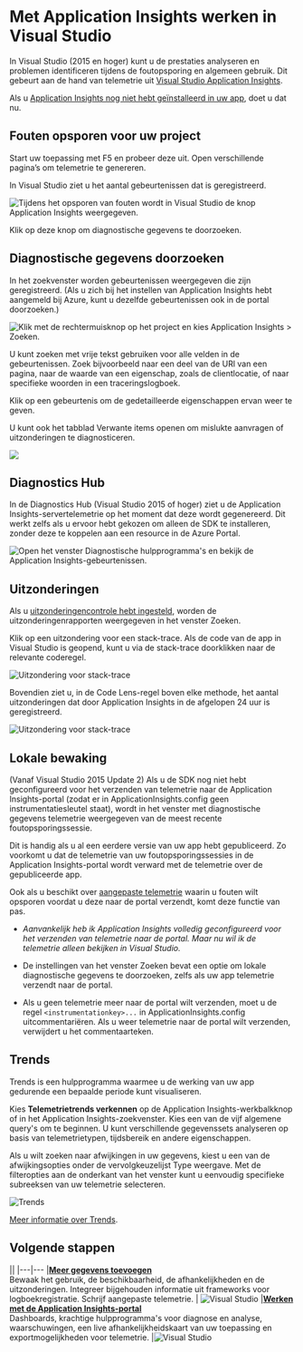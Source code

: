 <properties 
    pageTitle="Met Application Insights werken in Visual Studio" 
    description="Analyse van prestaties en diagnostische gegevens tijdens foutopsporing en algemeen gebruik." 
    services="application-insights" 
    documentationCenter=".net"
    authors="alancameronwills" 
    manager="douge"/>

<tags 
    ms.service="application-insights" 
    ms.workload="tbd" 
    ms.tgt_pltfrm="ibiza" 
    ms.devlang="na" 
    ms.topic="get-started-article" 
    ms.date="06/21/2016" 
    ms.author="awills"/>



# Met Application Insights werken in Visual Studio

In Visual Studio (2015 en hoger) kunt u de prestaties analyseren en problemen identificeren tijdens de foutopsporing en algemeen gebruik. Dit gebeurt aan de hand van telemetrie uit [Visual Studio Application Insights](app-insights-overview.md).

Als u [Application Insights nog niet hebt geïnstalleerd in uw app](app-insights-asp-net.md), doet u dat nu.

## <a name="run"></a> Fouten opsporen voor uw project

Start uw toepassing met F5 en probeer deze uit. Open verschillende pagina’s om telemetrie te genereren.

In Visual Studio ziet u het aantal gebeurtenissen dat is geregistreerd.

![Tijdens het opsporen van fouten wordt in Visual Studio de knop Application Insights weergegeven.](./media/app-insights-visual-studio/appinsights-09eventcount.png)

Klik op deze knop om diagnostische gegevens te doorzoeken. 



## Diagnostische gegevens doorzoeken

In het zoekvenster worden gebeurtenissen weergegeven die zijn geregistreerd. (Als u zich bij het instellen van Application Insights hebt aangemeld bij Azure, kunt u dezelfde gebeurtenissen ook in de portal doorzoeken.)

![Klik met de rechtermuisknop op het project en kies Application Insights > Zoeken.](./media/app-insights-visual-studio/34.png)

U kunt zoeken met vrije tekst gebruiken voor alle velden in de gebeurtenissen. Zoek bijvoorbeeld naar een deel van de URl van een pagina, naar de waarde van een eigenschap, zoals de clientlocatie, of naar specifieke woorden in een traceringslogboek.

Klik op een gebeurtenis om de gedetailleerde eigenschappen ervan weer te geven.

U kunt ook het tabblad Verwante items openen om mislukte aanvragen of uitzonderingen te diagnosticeren.


![](./media/app-insights-visual-studio/41.png)



## Diagnostics Hub

In de Diagnostics Hub (Visual Studio 2015 of hoger) ziet u de Application Insights-servertelemetrie op het moment dat deze wordt gegenereerd. Dit werkt zelfs als u ervoor hebt gekozen om alleen de SDK te installeren, zonder deze te koppelen aan een resource in de Azure Portal.

![Open het venster Diagnostische hulpprogramma's en bekijk de Application Insights-gebeurtenissen.](./media/app-insights-visual-studio/31.png)


## Uitzonderingen

Als u [uitzonderingencontrole hebt ingesteld](app-insights-asp-net-exceptions.md), worden de uitzonderingenrapporten weergegeven in het venster Zoeken. 

Klik op een uitzondering voor een stack-trace. Als de code van de app in Visual Studio is geopend, kunt u via de stack-trace doorklikken naar de relevante coderegel.


![Uitzondering voor stack-trace](./media/app-insights-visual-studio/17.png)

Bovendien ziet u, in de Code Lens-regel boven elke methode, het aantal uitzonderingen dat door Application Insights in de afgelopen 24 uur is geregistreerd.

![Uitzondering voor stack-trace](./media/app-insights-visual-studio/21.png)


## Lokale bewaking



(Vanaf Visual Studio 2015 Update 2) Als u de SDK nog niet hebt geconfigureerd voor het verzenden van telemetrie naar de Application Insights-portal (zodat er in ApplicationInsights.config geen instrumentatiesleutel staat), wordt in het venster met diagnostische gegevens telemetrie weergegeven van de meest recente foutopsporingssessie. 

Dit is handig als u al een eerdere versie van uw app hebt gepubliceerd. Zo voorkomt u dat de telemetrie van uw foutopsporingssessies in de Application Insights-portal wordt verward met de telemetrie over de gepubliceerde app.

Ook als u beschikt over [aangepaste telemetrie](app-insights-api-custom-events-metrics.md) waarin u fouten wilt opsporen voordat u deze naar de portal verzendt, komt deze functie van pas.


* *Aanvankelijk heb ik Application Insights volledig geconfigureerd voor het verzenden van telemetrie naar de portal. Maar nu wil ik de telemetrie alleen bekijken in Visual Studio.*

 * De instellingen van het venster Zoeken bevat een optie om lokale diagnostische gegevens te doorzoeken, zelfs als uw app telemetrie verzendt naar de portal.
 * Als u geen telemetrie meer naar de portal wilt verzenden, moet u de regel `<instrumentationkey>...` in ApplicationInsights.config uitcommentariëren. Als u weer telemetrie naar de portal wilt verzenden, verwijdert u het commentaarteken.

## Trends

Trends is een hulpprogramma waarmee u de werking van uw app gedurende een bepaalde periode kunt visualiseren. 

Kies **Telemetrietrends verkennen** op de Application Insights-werkbalkknop of in het Application Insights-zoekvenster. Kies een van de vijf algemene query's om te beginnen. U kunt verschillende gegevenssets analyseren op basis van telemetrietypen, tijdsbereik en andere eigenschappen. 

Als u wilt zoeken naar afwijkingen in uw gegevens, kiest u een van de afwijkingsopties onder de vervolgkeuzelijst Type weergave. Met de filteropties aan de onderkant van het venster kunt u eenvoudig specifieke subreeksen van uw telemetrie selecteren.

![Trends](./media/app-insights-visual-studio/51.png)

[Meer informatie over Trends](app-insights-visual-studio-trends.md).

## Volgende stappen

||
|---|---
|**[Meer gegevens toevoegen](app-insights-asp-net-more.md)**<br/>Bewaak het gebruik, de beschikbaarheid, de afhankelijkheden en de uitzonderingen. Integreer bijgehouden informatie uit frameworks voor logboekregistratie. Schrijf aangepaste telemetrie. | ![Visual Studio](./media/app-insights-asp-net/64.png)
|**[Werken met de Application Insights-portal](app-insights-dashboards.md)**<br/>Dashboards, krachtige hulpprogramma's voor diagnose en analyse, waarschuwingen, een live afhankelijkheidskaart van uw toepassing en exportmogelijkheden voor telemetrie. |![Visual Studio](./media/app-insights-asp-net/62.png)


 



<!--HONumber=Sep16_HO3-->


